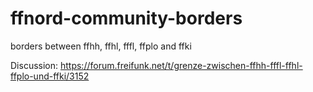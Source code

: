 # ffnord-community-borders
borders between ffhh, ffhl, fffl, ffplo and ffki

Discussion: https://forum.freifunk.net/t/grenze-zwischen-ffhh-fffl-ffhl-ffplo-und-ffki/3152
